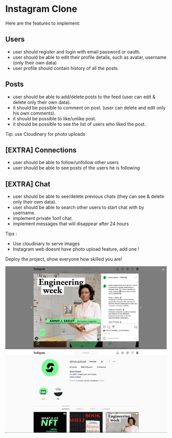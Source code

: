 # Instagram Clone

Here are the features to implement:

## Users

- user should register and login with email password or oauth.
- user should be able to edit their profile details, such as avatar, username (only their own data)
- user profile should contain history of all the posts.

## Posts

- user should be able to add/delete posts to the feed (user can edit & delete only their own data).
- it should be possible to comment on post. (user can delete and edit only his own comments).
- it should be possible to like/unlike post.
- it should be possible to see the list of users who liked the post.

Tip: use Cloudinary for photo uploads

## [EXTRA] Connections

- user should be able to follow/unfollow other users
- user should be able to see posts of the users he is following

## [EXTRA] Chat

- user should be able to see/delete previous chats (they can see & delete only their own data).
- user should be able to search other users to start chat with by username.
- implement private 1on1 chat.
- implement messages that will disappear after 24 hours


Tips :

 - Use cloudinary to serve images
 - Instagram web doesnt have photo upload feature, add one !

Deploy the project, show everyone how skilled you are!


<img src="ig0.png">
<img src="ig1.png">
